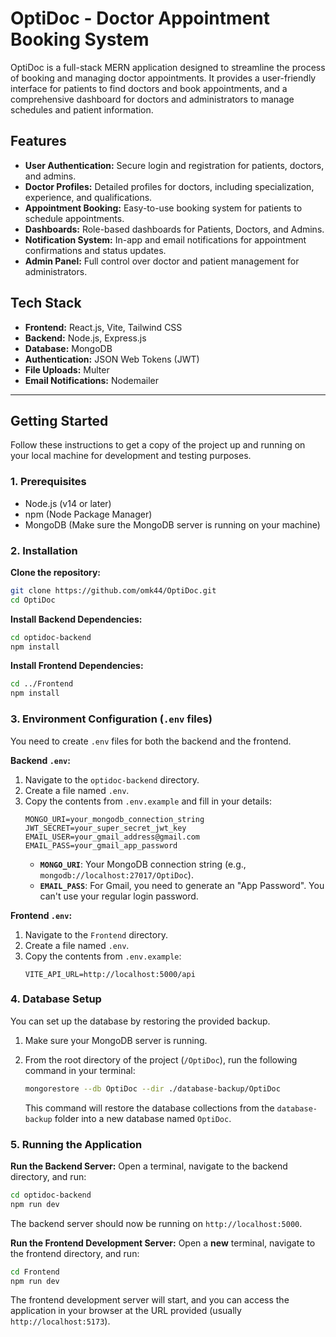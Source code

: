 # OptiDoc - Doctor Appointment Booking System

OptiDoc is a full-stack MERN application designed to streamline the process of booking and managing doctor appointments. It provides a user-friendly interface for patients to find doctors and book appointments, and a comprehensive dashboard for doctors and administrators to manage schedules and patient information.

## Features

*   **User Authentication:** Secure login and registration for patients, doctors, and admins.
*   **Doctor Profiles:** Detailed profiles for doctors, including specialization, experience, and qualifications.
*   **Appointment Booking:** Easy-to-use booking system for patients to schedule appointments.
*   **Dashboards:** Role-based dashboards for Patients, Doctors, and Admins.
*   **Notification System:** In-app and email notifications for appointment confirmations and status updates.
*   **Admin Panel:** Full control over doctor and patient management for administrators.

## Tech Stack

*   **Frontend:** React.js, Vite, Tailwind CSS
*   **Backend:** Node.js, Express.js
*   **Database:** MongoDB
*   **Authentication:** JSON Web Tokens (JWT)
*   **File Uploads:** Multer
*   **Email Notifications:** Nodemailer

---

## Getting Started

Follow these instructions to get a copy of the project up and running on your local machine for development and testing purposes.

### 1. Prerequisites

*   Node.js (v14 or later)
*   npm (Node Package Manager)
*   MongoDB (Make sure the MongoDB server is running on your machine)

### 2. Installation

**Clone the repository:**
```bash
git clone https://github.com/omk44/OptiDoc.git
cd OptiDoc
```

**Install Backend Dependencies:**
```bash
cd optidoc-backend
npm install
```

**Install Frontend Dependencies:**
```bash
cd ../Frontend
npm install
```

### 3. Environment Configuration (`.env` files)

You need to create `.env` files for both the backend and the frontend.

**Backend `.env`:**
1.  Navigate to the `optidoc-backend` directory.
2.  Create a file named `.env`.
3.  Copy the contents from `.env.example` and fill in your details:
    ```
    MONGO_URI=your_mongodb_connection_string
    JWT_SECRET=your_super_secret_jwt_key
    EMAIL_USER=your_gmail_address@gmail.com
    EMAIL_PASS=your_gmail_app_password
    ```
    *   **`MONGO_URI`**: Your MongoDB connection string (e.g., `mongodb://localhost:27017/OptiDoc`).
    *   **`EMAIL_PASS`**: For Gmail, you need to generate an "App Password". You can't use your regular login password.

**Frontend `.env`:**
1.  Navigate to the `Frontend` directory.
2.  Create a file named `.env`.
3.  Copy the contents from `.env.example`:
    ```
    VITE_API_URL=http://localhost:5000/api
    ```

### 4. Database Setup

You can set up the database by restoring the provided backup.

1.  Make sure your MongoDB server is running.
2.  From the root directory of the project (`/OptiDoc`), run the following command in your terminal:

    ```bash
    mongorestore --db OptiDoc --dir ./database-backup/OptiDoc
    ```
    This command will restore the database collections from the `database-backup` folder into a new database named `OptiDoc`.

### 5. Running the Application

**Run the Backend Server:**
Open a terminal, navigate to the backend directory, and run:
```bash
cd optidoc-backend
npm run dev
```
The backend server should now be running on `http://localhost:5000`.

**Run the Frontend Development Server:**
Open a **new** terminal, navigate to the frontend directory, and run:
```bash
cd Frontend
npm run dev
```
The frontend development server will start, and you can access the application in your browser at the URL provided (usually `http://localhost:5173`).
